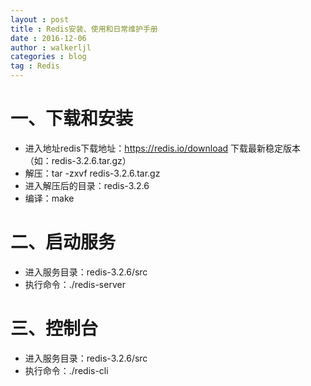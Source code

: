 ```yaml
---
layout : post
title : Redis安装、使用和日常维护手册
date : 2016-12-06
author : walkerljl
categories : blog
tag : Redis
---
```


# 一、下载和安装
 - 进入地址redis下载地址：https://redis.io/download
    下载最新稳定版本（如：redis-3.2.6.tar.gz）
 - 解压：tar -zxvf redis-3.2.6.tar.gz
 - 进入解压后的目录：redis-3.2.6
 - 编译：make
 
# 二、启动服务
- 进入服务目录：redis-3.2.6/src
- 执行命令：./redis-server

# 三、控制台
- 进入服务目录：redis-3.2.6/src
- 执行命令：./redis-cli